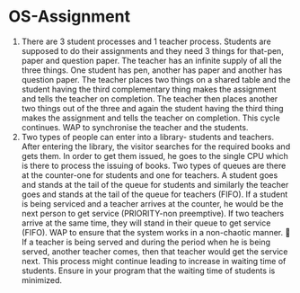 # OS-Assignment

1. There are 3 student processes and 1 teacher process. Students are supposed to do their assignments and they need 3 things for that-pen, paper and question paper. The teacher has an infinite supply of all the three things. One student has pen, another has paper and another has question paper. The teacher places two things on a shared table and the student having the third complementary thing makes the assignment and tells the teacher on completion. The teacher then places another two things out of the three and again the student having the third thing makes the assignment and tells the teacher on completion. This cycle continues. WAP to synchronise the teacher and the students.
2. Two types of people can enter into a library- students and teachers. After entering the library, the visitor searches for the required books and gets them. In order to get them issued, he goes to the single CPU which is there to process the issuing of books. Two types of queues are there at the counter-one for students and one for teachers. A student goes and stands at the tail of the queue for students and similarly the teacher goes and stands at the tail of the queue for teachers (FIFO). If a student is being serviced and a teacher arrives at the counter, he would be the next person to get service (PRIORITY-non preemptive). If two teachers arrive at the same time, they will stand in their queue to get service (FIFO). WAP to ensure that the system works in a non-chaotic manner.  If a teacher is being served and during the period when he is being served, another teacher comes, then that teacher would get the service next. This process might continue leading to increase in waiting time of students. Ensure in your program that the waiting time of students is minimized.
